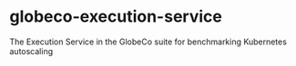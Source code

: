 # globeco-execution-service
The Execution Service in the GlobeCo suite for benchmarking Kubernetes autoscaling

